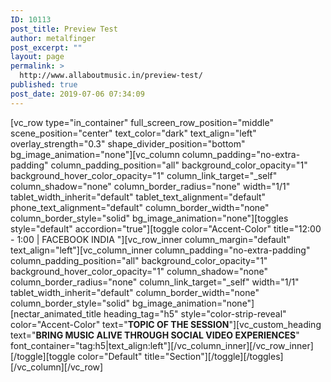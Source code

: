 ```yaml
---
ID: 10113
post_title: Preview Test
author: metalfinger
post_excerpt: ""
layout: page
permalink: >
  http://www.allaboutmusic.in/preview-test/
published: true
post_date: 2019-07-06 07:34:09
---
```

<p>[vc_row type="in_container" full_screen_row_position="middle" scene_position="center" text_color="dark" text_align="left" overlay_strength="0.3" shape_divider_position="bottom" bg_image_animation="none"][vc_column column_padding="no-extra-padding" column_padding_position="all" background_color_opacity="1" background_hover_color_opacity="1" column_link_target="_self" column_shadow="none" column_border_radius="none" width="1/1" tablet_width_inherit="default" tablet_text_alignment="default" phone_text_alignment="default" column_border_width="none" column_border_style="solid" bg_image_animation="none"][toggles style="default" accordion="true"][toggle color="Accent-Color" title="12:00 - 1:00    |    FACEBOOK INDIA   "][vc_row_inner column_margin="default" text_align="left"][vc_column_inner column_padding="no-extra-padding" column_padding_position="all" background_color_opacity="1" background_hover_color_opacity="1" column_shadow="none" column_border_radius="none" column_link_target="_self" width="1/1" tablet_width_inherit="default" column_border_width="none" column_border_style="solid" bg_image_animation="none"][nectar_animated_title heading_tag="h5" style="color-strip-reveal" color="Accent-Color" text="<b>TOPIC OF THE SESSION</b>"][vc_custom_heading text="<b>BRING MUSIC ALIVE THROUGH SOCIAL VIDEO EXPERIENCES</b>" font_container="tag:h5|text_align:left"][/vc_column_inner][/vc_row_inner][/toggle][toggle color="Default" title="Section"][/toggle][/toggles][/vc_column][/vc_row]</p>
